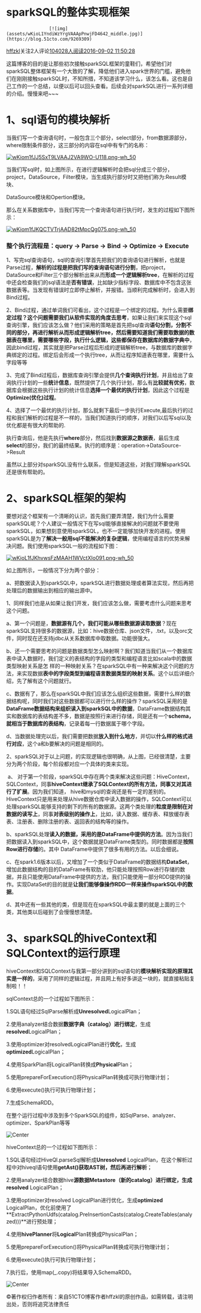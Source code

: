 # sparkSQL的整体实现框架

 					[![img](assets/wKioL1YndiWzYrgVAAApPnwjFD4642_middle.jpg)](https://blog.51cto.com/9269309) 				

[hffzkl](https://blog.51cto.com/9269309)关注2人评论[104028人阅读](javascript:;)[2016-09-02 11:50:28](javascript:;)



 这篇博客的目的是让那些初次接触sparkSQL框架的童鞋们，希望他们对sparkSQL整体框架有一个大致的了解，降低他们进入spark世界的门槛，避免他们在刚刚接触sparkSQL时，不知所措，不知道该学习什么，该怎么看。这也是自己工作的一个总结，以便以后可以回头查看。后续会对sparkSQL进行一系列详细的介绍。慢慢来吧~~~

# 1、sql语句的模块解析

   当我们写一个查询语句时，一般包含三个部分，select部分，from数据源部分，where限制条件部分，这三部分的内容在sql中有专门的名称：

[![wKiom1fJJ5SxT9LVAAJ2VA9WO-U118.png-wh_50](assets/wKiom1fJJ5SxT9LVAAJ2VA9WO-U118.png-wh_500x0-wm_3-wmp_4-s_1848369973.png)](https://s4.51cto.com/wyfs02/M02/86/BF/wKiom1fJJ5SxT9LVAAJ2VA9WO-U118.png-wh_500x0-wm_3-wmp_4-s_1848369973.png)

当我们写sql时，如上图所示，在进行逻辑解析时会把sql分成三个部分，project，DataSource，Filter模块，当生成执行部分时又把他们称为:Result模块、

DataSource模块和Opertion模块。

那么在关系数据库中，当我们写完一个查询语句进行执行时，发生的过程如下图所示：

[![wKiom1fJKQCTVTrjAAD82tMpcQg075.png-wh_50](assets/wKiom1fJKQCTVTrjAAD82tMpcQg075.png-wh_500x0-wm_3-wmp_4-s_727206357.png)](https://s4.51cto.com/wyfs02/M01/86/BF/wKiom1fJKQCTVTrjAAD82tMpcQg075.png-wh_500x0-wm_3-wmp_4-s_727206357.png)

### 整个执行流程是：query -> Parse -> Bind -> Optimize -> Execute

1、写完sql查询语句，sql的查询引擎首先把我们的查询语句进行解析，也就是Parse过程，**解析的过程是把我们写的查询语句进行分割**，把project，DataSource和Filter三个部分解析出来从而**形成一个逻辑解析tree**，在解析的过程中还会检查我们的sql语法是**否有错误**，比如缺少指标字段、数据库中不包含这张数据表等。当发现有错误时立即停止解析，并报错。当顺利完成解析时，会进入到Bind过程。

2、Bind过程，通过单词我们可看出，这个过程是一个绑定的过程。为什么需要**绑定过程？**这个问题需要我们**从软件实现的角度去思考**，如果让我们来实现这个sql查询引擎，我们应该怎么做？他们采用的策略是首先把sql查询**语句分割，分割不同的部分，再进行解析从而形成逻辑解析tree，然后需要知道我们需要取数据的数据表在哪里，需要哪些字段，执行什么逻辑，这些都保存在数据库的数据字典中**，因此bind过程，其实就是把Parse过程后形成的逻辑解析tree，与数据库的数据字典绑定的过程。绑定后会形成一个执行tree，从而让程序知道表在哪里，需要什么字段等等

3、完成了Bind过程后，数据库查询引擎会提供**几个查询执行计划**，并且给出了查询执行计划的一些**统计信息**，既然提供了几个执行计划，那么有**比较就有优劣**，数据库会根据这些执行计划的统计信息**选择一个最优的执行计划**，因此这个过程是**Optimize(优化)过程**。

4、选择了一个最优的执行计划，那么就剩下最后一步执行Execute,最后执行的过程和我们解析的过程是不一样的，当我们知道执行的顺序，对我们以后写sql以及优化都是有很大的帮助的.

执行查询后，他是先执行**where**部分，然后找到**数据源之数据表**，最后生成**select**的部分，我们的最终结果。执行的顺序是：operation->DataSource->Result

虽然以上部分对sparkSQL没有什么联系，但是知道这些，对我们理解sparkSQL还是很有帮助的。

 

# 2、sparkSQL框架的架构

要想对这个框架有一个清晰的认识，首先我们要弄清楚，我们为什么需要sparkSQL呢？个人建议一般情况下在写sql能够直接解决的问题就不要使用sparkSQL，如果想刻意使用sparkSQL，也不一定能够加快开发的进程。使用sparkSQL是为了**解决一般用sql不能解决的复杂逻辑**，使用编程语言的优势来解决问题。我们使用sparkSQL一般的流程如下图：

[![wKioL1fJKhvwsFzMAAH1WVctXIo091.png-wh_50](assets/wKioL1fJKhvwsFzMAAH1WVctXIo091.png-wh_500x0-wm_3-wmp_4-s_4139161663.png)](https://s1.51cto.com/wyfs02/M01/86/BF/wKioL1fJKhvwsFzMAAH1WVctXIo091.png-wh_500x0-wm_3-wmp_4-s_4139161663.png)

如上图所示，一般情况下分为两个部分：

a、把数据读入到sparkSQL中，sparkSQL进行数据处理或者算法实现，然后再把处理后的数据输出到相应的输出源中。

1、同样我们也是从如果让我们开发，我们应该怎么做，需要考虑什么问题来思考这个问题。

​     a、第一个问题是，**数据源有几个，我们可能从哪些数据源读取数据**？现在sparkSQL支持很多的数据源，比如：hive数据仓库、json文件，.txt，以及orc文件，同时现在还支持jdbc从关系数据库中取数据。功能很强大。

​       b、还一个需要思考的问题是数据类型怎么映射啊？我们知道当我们从一个数据库表中读入数据时，我们定义的表结构的字段的类型和编程语言比如scala中的数据类型映射关系是怎   样的一种映射关系？在sparkSQL中有一种来解决这个问题的方法，来实现数据**表中的字段类型到编程语言数据类型的映射关系**。这个以后详细介绍，先了解有这个问题就行。

​       c、数据有了，那么在sparkSQL中我们应该怎么组织这些数据，需要什么样的数据结构呢，同时我们对这些数据都可以进行什么样的操作？sparkSQL采用的是**DataFrame数据结构来组织读入到sparkSQL中的数据**，DataFrame数据结构其实和数据库的表结构差不多，数据是按照行来进行存储，同是还有一个**schema，就相当于数据库的表结构**，记录着每一行数据属于哪个字段。

​     d、当数据处理完以后，我们需要把数据**放入到什么地方**，并切以**什么样的格式进行对应**，这个a和b要解决的问题是相同的。

2、sparkSQL对于以上问题，的实现逻辑也很明确，从上图，已经很清楚，主要分为两个阶段，每个阶段都对应一个具体的类来实现。

​    a、  对于第一个阶段，sparkSQL中存在两个类来解决这些问题：HiveContext，SQLContext，同事**hiveContext继承了SQLContext的所有方法，同事又对其进行了扩展**。因为我们知道，   hive和mysql的查询还是有一定的差别的。HiveContext只是用来处理从hive数据仓库中读入数据的操作，SQLContext可以处理sparkSQL能够支持的剩下的所有的数据源。这两个类处理的**粒度是限制在对数据的读写上**，同事**对表级别的操作上**，比如，读入数据、缓存表、释放缓存表表、注册表、删除注册的表、返回表的结构等的操作。

  b、sparkSQL处理**读入的数据，采用的是DataFrame中提供的方法**。因为当我们把数据读入到sparkSQL中，这个数据就是DataFrame类型的。同时数据都是**按照Row进行存储**的。其中 DataFrame中提供了很多有用的方法。以后会细说。

 c、在spark1.6版本以后，又增加了一个类似于DataFrame的数据结构**DataSet**，增加此数据结构的目的DataFrame有软肋，他只能处理按照Row进行存储的数据，并且只能使用DataFrame中提供的方法，我们只能使用一部分RDD提供的操作。实现DataSet的目的就是**让我们能够像操作RDD一样来操作sparkSQL中的数据**。

d、其中还有一些其他的类，但是现在在sparkSQL中最主要的就是上面的三个类，其他类以后碰到了会慢慢想清楚。

# 3、sparkSQL的hiveContext和**SQLContext**的运行原理

​     hiveContext和SQLContext与我第一部分讲到的sql语句的**模块解析实现的原理其实是一样的**，采用了同样的逻辑过程，并且网上有好多讲这一块的，就直接粘贴复制啦！！

  sqlContext总的一个过程如下图所示：

1.SQL语句经过SqlParse解析成**Unresolved**LogicalPlan；

2.使用analyzer结合数据**数据字典（catalog）进行绑定**，生成**resolved**LogicalPlan；

3.使用optimizer对resolvedLogicalPlan进行**优化**，生成**optimized**LogicalPlan；

4.使用SparkPlan将LogicalPlan转换成**Physical**Plan；

5.使用prepareForExecution()将PhysicalPlan转换成可执行物理计划；

6.使用execute()执行可执行物理计划；

7.生成SchemaRDD。

在整个运行过程中涉及到多个SparkSQL的组件，如SqlParse、analyzer、optimizer、SparkPlan等等

![Center](assets/20151107210218234.jpg)

hiveContext总的一个过程如下图所示：

1.SQL语句经过HiveQl.parseSql解析成**Unresolved** LogicalPlan，在这个解析过程中对hiveql语句使用**getAst()获取AST树，然后再进行解析**；

2.使用analyzer结合数据hive**源数据Metastore（新的catalog）**进行绑定，生成**resolved** LogicalPlan；

3.使用optimizer对resolved  LogicalPlan进行优化，生成**optimized**  LogicalPlan，优化前使用了**ExtractPythonUdfs(catalog.PreInsertionCasts(catalog.CreateTables(analyzed)))**进行预处理；

4.使用**hivePlanner**将**Logical**Plan转换成PhysicalPlan；

5.使用prepareForExecution()将PhysicalPlan转换成可执行物理计划；

6.使用execute()执行可执行物理计划；

7.执行后，使用map(_.copy)将结果导入SchemaRDD。

![Center](assets/20151107210233288.jpg)





©著作权归作者所有：来自51CTO博客作者hffzkl的原创作品，如需转载，请注明出处，否则将追究法律责任